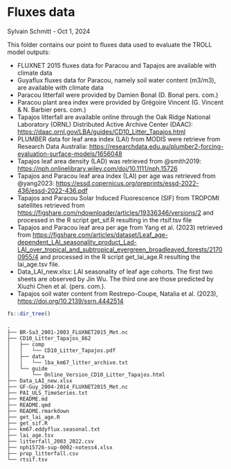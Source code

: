 # Fluxes data
Sylvain Schmitt -
Oct 1, 2024

This folder contains our point to fluxes data used to evaluate the TROLL
model outputs:

- FLUXNET 2015 fluxes data for Paracou and Tapajos are available with
  climate data
- Guyaflux fluxes data for Paracou, namely soil water content (m3/m3),
  are available with climate data
- Paracou litterfall were provided by Damien Bonal (D. Bonal pers. com.)
- Paracou plant area index were provided by Grégoire Vincent (G. Vincent
  & N. Barbier pers. com.)
- Tapajos litterfall are available online through the Oak Ridge National
  Laboratory (ORNL) Distributed Active Archive Center (DAAC):
  <https://daac.ornl.gov/LBA/guides/CD10_Litter_Tapajos.html>
- PLUMBER data for leaf area index (LAI) from MODIS were retrieve from
  Research Data Australia:
  <https://researchdata.edu.au/plumber2-forcing-evaluation-surface-models/1656048>
- Tapajos leaf area density (LAD) was retrieved from @smith2019:
  <https://nph.onlinelibrary.wiley.com/doi/10.1111/nph.15726>
- Tapajos and Paracou leaf area index (LAI) per age was retrieved from
  @yang2023:
  <https://essd.copernicus.org/preprints/essd-2022-436/essd-2022-436.pdf>
- Tapajos and Paracou Solar Induced Fluorescence (SIF) from TROPOMI
  satellites retrieved from
  <https://figshare.com/ndownloader/articles/19336346/versions/2> and
  processed in the R script get_sif.R resulting in the rtsif.tsv file
- Tapajos and Paracou leaf area per age from Yang et al. (2023)
  retrieved from
  <https://figshare.com/articles/dataset/Leaf_age-dependent_LAI_seasonality_product_Lad-LAI_over_tropical_and_subtropical_evergreen_broadleaved_forests/21700955/4>
  and processed in the R script get_lai_age.R resulting the lai_age.tsv
  file.
- Data_LAI_new.xlsx: LAI seasonality of leaf age cohorts. The first two
  sheets are observed by Jin Wu. The third one are those predicted by
  Xiuzhi Chen et al. (pers. com.).
- Tapajos soil water content from Restrepo-Coupe, Natalia et al. (2023),
  <https://doi.org/10.2139/ssrn.4442514>

``` r
fs::dir_tree()
```

    .
    ├── BR-Sa3_2001-2003_FLUXNET2015_Met.nc
    ├── CD10_Litter_Tapajos_862
    │   ├── comp
    │   │   └── CD10_Litter_Tapajos.pdf
    │   ├── data
    │   │   └── lba_km67_litter_archive.txt
    │   └── guide
    │       └── Online_Version_CD10_Litter_Tapajos.html
    ├── Data_LAI_new.xlsx
    ├── GF-Guy_2004-2014_FLUXNET2015_Met.nc
    ├── PAI_ULS_TimeSeries.txt
    ├── README.md
    ├── README.qmd
    ├── README.rmarkdown
    ├── get_lai_age.R
    ├── get_sif.R
    ├── km67.eddyflux.seasonal.txt
    ├── lai_age.tsv
    ├── litterfall_2003_2022.csv
    ├── nph15726-sup-0002-notess4.xlsx
    ├── prop_litterfall.csv
    └── rtsif.tsv
